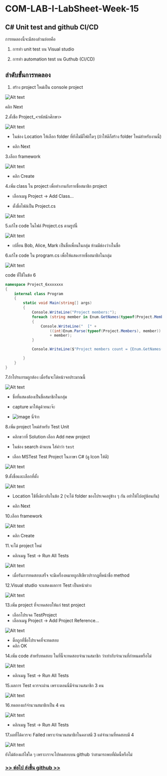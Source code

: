 # COM-LAB-I-LabSheet-Week-15

## C# Unit test and github CI/CD

การทดลองนี้จะมีสองส่วนย่อยคือ 

1. การทำ unit test บน Visual studio

2. การทำ automation test บน Guthub (CI/CD)

## ลำดับขั้นการทดลอง

1. สร้าง project ใหม่เป็น console project

![Alt text](./Pictures/Picture-01.png)

คลิก Next

2.ตั้งชือ Project_<รหัสนักศึกษา>

![Alt text](./Pictures/Picture-02.png)

- ในช่อง Location ให้เลือก folder ที่ยังไม่มีไฟล์ใดๆ (ถ้าให้ดีก็สร้าง folder ใหม่สำหรับงานนี้)

- คลิก Next

3.เลือก framework

![Alt text](./Pictures/Picture-03.png)

- คลิก Create

4.เพิ่ม class ใน project เพื่อทำงานกับรายชื่อสมาชิก project

- เลือกเมนู Project -> Add Class…

- ตั้งชื่อไฟล์เป็น Project.cs

![Alt text](./Pictures/Picture-04.png)

5.แก้ไข code ในไฟล์  Project.cs ตามรูปนี้

![Alt text](./Pictures/Picture-05.png)

- เปลี่ยน Bob, Alice, Mark เป็นชื่อเพื่อนในกลุ่ม ห้ามมีช่องว่างในชื่อ

6.แก้ไข code ใน program.cs เพื่อให้แสดงรายชื่อสมาชิกในกลุ่ม

![Alt text](./Pictures/Picture-06.png)

code ที่ใช้ในข้อ 6

```cs
namespace Project_6xxxxxxx
{
    internal class Program
    {
        static void Main(string[] args)
        {
            Console.WriteLine("Project members:");
            foreach (string member in Enum.GetNames(typeof(Project.Members)))
            {
                Console.WriteLine("  [" + 
                    ((int)Enum.Parse(typeof(Project.Members), member)).ToString() + "]: "
                    + member);
            }

            Console.WriteLine($"Project members count = {Enum.GetNames(typeof(Project.Members)).Length}");

        }
    }
}
```

7.ถ้าโปรแกรมถูกต้อง เมื่อรันจะได้หน้าจอประมาณนี้

![Alt text](./Pictures/Picture-07.png)

- ชื่อที่แสดงต้องเป็นชื่อสมาชิกในกลุ่ม 

- capture มาให้ดูด้วยนะจ๊ะ
- ![image](https://github.com/65030121natthamon/COM-LAB-I-LabSheet-Week-15/assets/144195611/dda885d3-5790-4b95-9458-a68c6f8a7888)
นี่จ้าา

8.เพิ่ม project ใหม่สำหรับ Test Unit

- คลิกขวาที่ Solution เลือก Add new project

- ในช่อง search ด้านบน ใส่คำว่า  `test`

- เลือก  MSTest Test Project ในภาษา C# (ดู Icon ให้ดี)

![Alt text](./Pictures/Picture-08.png)

9.ตั้งชื่อและเลือกที่ตั้ง

![Alt text](./Pictures/Picture-09.png)

- Location ใช้ที่เดียวกับในข้อ 2 (จะได้ folder ของโปรเจคอยู่ข้าง ๆ กัน อย่าให้ไปอยู่ซ้อนกัน)

- คลิก Next

10.เลือก framework 

![Alt text](./Pictures/Picture-10.png)

- คลิก Create

11.จะได้ project ใหม่

- คลิกเมนู Test ->  Run All Tests

![Alt text](./Pictures/Picture-11.png)

- เมื่อรันการทดสอบเสร็จ จะมีเครื่องหมายถูกสีเขียวปรากฏที่หน้าชื่อ  method

12.Visual studio จะแสดงผลการ Test เป็นหน้าต่าง

![Alt text](./Pictures/Picture-12.png)

13.เพิ่ม project ที่จะทดสอบให้แก่ test project

- เลือกโปรเจค TestProject
- เลือกเมนู Project -> Add Project Reference...

![Alt text](./Pictures/Picture-13.png)

- ติ๊กถูกที่ชื่อโปรเจคที่จะทดสอบ 
- คลิก OK

14.เพิ่ม code สำหรับทดสอบ ในที่นี้จะทดสอบจำนวนสมาชิก ว่าเท่ากับจำนวนที่กำหนดหรือไม่

![Alt text](./Pictures/Picture-14.png)

- คลิกเมนู Test ->  Run All Tests

15.ผลการ Test ควรจะผ่าน เพราะตอนนี่มีจำนวนสมาชิก 3 คน

![Alt text](./Pictures/Picture-15.png)

16.ทดลองแก้จำนวนสมาชิกเป็น 4 คน

![Alt text](./Pictures/Picture-16.png)

- คลิกเมนู Test ->  Run All Tests

17.ผลที่ได้ควรจะ Failed เพราะจำนวนสมาชิกในคลาสมี 3 แต่จำนวนที่ทดสอบมี 4

![Alt text](./Pictures/Picture-17.png)

ยังไม่ต้องแก้ไขใด ๆ เพราะเราจะไปทดสอบบน github ว่าสามารถพบที่ผิดนี้หรือไม่

### [>> ต่อไป ส่งขึ้น github >>](./Labsheet-1.md)
